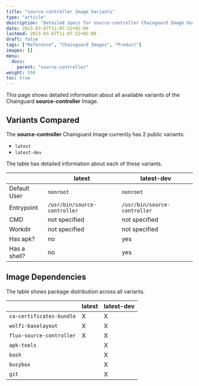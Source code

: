 ```yaml
---
title: "source-controller Image Variants"
type: "article"
description: "Detailed specs for source-controller Chainguard Image Variants"
date: 2023-03-07T11:07:52+02:00
lastmod: 2023-03-07T11:07:52+02:00
draft: false
tags: ["Reference", "Chainguard Images", "Product"]
images: []
menu:
  docs:
    parent: "source-controller"
weight: 550
toc: true
---
```


This page shows detailed information about all available variants of the Chainguard **source-controller** Image.

## Variants Compared
The **source-controller** Chainguard Image currently has 2 public variants: 

- `latest`
- `latest-dev`

The table has detailed information about each of these variants.

|              | latest                       | latest-dev                   |
|--------------|------------------------------|------------------------------|
| Default User | `nonroot`                    | `nonroot`                    |
| Entrypoint   | `/usr/bin/source-controller` | `/usr/bin/source-controller` |
| CMD          | not specified                | not specified                |
| Workdir      | not specified                | not specified                |
| Has apk?     | no                           | yes                          |
| Has a shell? | no                           | yes                          |

## Image Dependencies
The table shows package distribution across all variants.

|                          | latest | latest-dev |
|--------------------------|--------|------------|
| `ca-certificates-bundle` | X      | X          |
| `wolfi-baselayout`       | X      | X          |
| `flux-source-controller` | X      | X          |
| `apk-tools`              |        | X          |
| `bash`                   |        | X          |
| `busybox`                |        | X          |
| `git`                    |        | X          |

